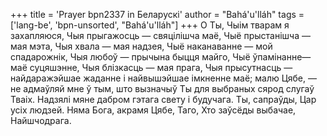 +++
title = 'Prayer bpn2337 in Беларускі'
author = "Bahá'u'lláh"
tags = ['lang-be', 'bpn-unsorted', "Bahá'u'lláh"]
+++
О Ты, Чыім тварам я захапляюся, Чыя прыгажосць — свяцілішча маё, Чыё прыстанішча — мая мэта, Чыя хвала — мая надзея, Чыё наканаванне — мой спадарожнік, Чыя любоў — прычына быцця майго, Чыё ўпамінанне— маё суцяшэнне, Чыя блізкасць — мая прага, Чыя прысутнасць — найдаражэйшае жаданне і найвышэйшае імкненне маё; малю Цябе, — не адмаўляй мне ў тым, што вызначыў Ты для выбраных сярод слугаў Тваіх. Надзялі мяне дабром гэтага свету і будучага.
Ты, сапраўды, Цар усіх людзей. Няма Бога, акрамя Цябе, Таго, Хто заўсёды выбачае, Найшчодрага.
